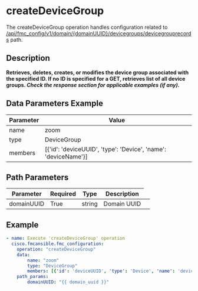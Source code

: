 # createDeviceGroup

The createDeviceGroup operation handles configuration related to [/api/fmc_config/v1/domain/{domainUUID}/devicegroups/devicegrouprecords](/paths//api/fmc_config/v1/domain/{domain_uuid}/devicegroups/devicegrouprecords.md) path.&nbsp;
## Description
**Retrieves, deletes, creates, or modifies the device group associated with the specified ID. If no ID is specified for a GET, retrieves list of all device groups. _Check the response section for applicable examples (if any)._**

## Data Parameters Example
| Parameter | Value |
| --------- | -------- |
| name | zoom |
| type | DeviceGroup |
| members | [{'id': 'deviceUUID', 'type': 'Device', 'name': 'deviceName'}] |

## Path Parameters
| Parameter | Required | Type | Description |
| --------- | -------- | ---- | ----------- |
| domainUUID | True | string <td colspan=3> Domain UUID |

## Example
```yaml
- name: Execute 'createDeviceGroup' operation
  cisco.fmcansible.fmc_configuration:
    operation: "createDeviceGroup"
    data:
        name: "zoom"
        type: "DeviceGroup"
        members: [{'id': 'deviceUUID', 'type': 'Device', 'name': 'deviceName'}]
    path_params:
        domainUUID: "{{ domain_uuid }}"

```